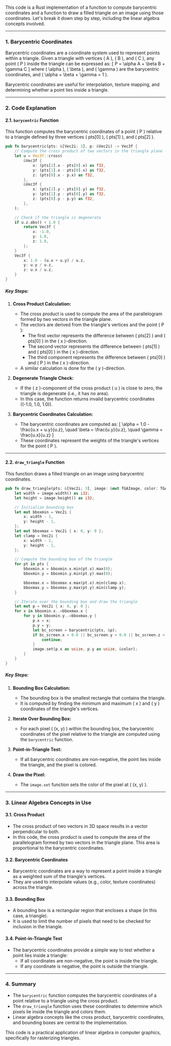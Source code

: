 This code is a Rust implementation of a function to compute barycentric coordinates and a function to draw a filled triangle on an image using those coordinates. Let's break it down step by step, including the linear algebra concepts involved.

---

### **1. Barycentric Coordinates**
Barycentric coordinates are a coordinate system used to represent points within a triangle. Given a triangle with vertices \( A \), \( B \), and \( C \), any point \( P \) inside the triangle can be expressed as:
\[
P = \alpha A + \beta B + \gamma C
\]
where \( \alpha \), \( \beta \), and \( \gamma \) are the barycentric coordinates, and \( \alpha + \beta + \gamma = 1 \).

Barycentric coordinates are useful for interpolation, texture mapping, and determining whether a point lies inside a triangle.

---

### **2. Code Explanation**

#### **2.1. `barycentric` Function**
This function computes the barycentric coordinates of a point \( P \) relative to a triangle defined by three vertices \( pts[0] \), \( pts[1] \), and \( pts[2] \).

```rust
pub fn barycentric(pts: &[Vec2i; 3], p: &Vec2i) -> Vec3f {
    // Compute the cross product of two vectors in the triangle plane
    let u = Vec3f::cross(
        &Vec3f {
            x: (pts[2].x - pts[0].x) as f32,
            y: (pts[1].x - pts[0].x) as f32,
            z: (pts[0].x - p.x) as f32,
        },
        &Vec3f {
            x: (pts[2].y - pts[0].y) as f32,
            y: (pts[1].y - pts[0].y) as f32,
            z: (pts[0].y - p.y) as f32,
        },
    );

    // Check if the triangle is degenerate
    if u.z.abs() < 1.0 {
        return Vec3f {
            x: -1.0,
            y: 1.0,
            z: 1.0,
        };
    }
    Vec3f {
        x: 1.0 - (u.x + u.y) / u.z,
        y: u.y / u.z,
        z: u.x / u.z,
    }
}
```

##### **Key Steps:**
1. **Cross Product Calculation:**
   - The cross product is used to compute the area of the parallelogram formed by two vectors in the triangle plane.
   - The vectors are derived from the triangle's vertices and the point \( P \):
     - The first vector represents the difference between \( pts[2] \) and \( pts[0] \) in the \( x \)-direction.
     - The second vector represents the difference between \( pts[1] \) and \( pts[0] \) in the \( x \)-direction.
     - The third component represents the difference between \( pts[0] \) and \( P \) in the \( x \)-direction.
   - A similar calculation is done for the \( y \)-direction.

2. **Degenerate Triangle Check:**
   - If the \( z \)-component of the cross product \( u \) is close to zero, the triangle is degenerate (i.e., it has no area).
   - In this case, the function returns invalid barycentric coordinates \((-1.0, 1.0, 1.0)\).

3. **Barycentric Coordinates Calculation:**
   - The barycentric coordinates are computed as:
     \[
     \alpha = 1.0 - \frac{u.x + u.y}{u.z}, \quad \beta = \frac{u.y}{u.z}, \quad \gamma = \frac{u.x}{u.z}
     \]
   - These coordinates represent the weights of the triangle's vertices for the point \( P \).

---

#### **2.2. `draw_triangle` Function**
This function draws a filled triangle on an image using barycentric coordinates.

```rust
pub fn draw_triangle(pts: &[Vec2i; 3], image: &mut TGAImage, color: TGAColor) {
    let width = image.width() as i32;
    let height = image.height() as i32;

    // Initialize bounding box
    let mut bboxmin = Vec2i {
        x: width - 1,
        y: height - 1,
    };
    let mut bboxmax = Vec2i { x: 0, y: 0 };
    let clamp = Vec2i {
        x: width - 1,
        y: height - 1,
    };

    // Compute the bounding box of the triangle
    for pt in pts {
        bboxmin.x = bboxmin.x.min(pt.x).max(0);
        bboxmin.y = bboxmin.y.min(pt.y).max(0);

        bboxmax.x = bboxmax.x.max(pt.x).min(clamp.x);
        bboxmax.y = bboxmax.y.max(pt.y).min(clamp.y);
    }

    // Iterate over the bounding box and draw the triangle
    let mut p = Vec2i { x: 0, y: 0 };
    for x in bboxmin.x..=bboxmax.x {
        for y in bboxmin.y..=bboxmax.y {
            p.x = x;
            p.y = y;
            let bc_screen = barycentric(pts, &p);
            if bc_screen.x < 0.0 || bc_screen.y < 0.0 || bc_screen.z < 0.0 {
                continue;
            }
            image.set(p.x as usize, p.y as usize, &color);
        }
    }
}
```

##### **Key Steps:**
1. **Bounding Box Calculation:**
   - The bounding box is the smallest rectangle that contains the triangle.
   - It is computed by finding the minimum and maximum \( x \) and \( y \) coordinates of the triangle's vertices.

2. **Iterate Over Bounding Box:**
   - For each pixel \( (x, y) \) within the bounding box, the barycentric coordinates of the pixel relative to the triangle are computed using the `barycentric` function.

3. **Point-in-Triangle Test:**
   - If all barycentric coordinates are non-negative, the point lies inside the triangle, and the pixel is colored.

4. **Draw the Pixel:**
   - The `image.set` function sets the color of the pixel at \( (x, y) \).

---

### **3. Linear Algebra Concepts in Use**

#### **3.1. Cross Product**
- The cross product of two vectors in 3D space results in a vector perpendicular to both.
- In this code, the cross product is used to compute the area of the parallelogram formed by two vectors in the triangle plane. This area is proportional to the barycentric coordinates.

#### **3.2. Barycentric Coordinates**
- Barycentric coordinates are a way to represent a point inside a triangle as a weighted sum of the triangle's vertices.
- They are used to interpolate values (e.g., color, texture coordinates) across the triangle.

#### **3.3. Bounding Box**
- A bounding box is a rectangular region that encloses a shape (in this case, a triangle).
- It is used to limit the number of pixels that need to be checked for inclusion in the triangle.

#### **3.4. Point-in-Triangle Test**
- The barycentric coordinates provide a simple way to test whether a point lies inside a triangle:
  - If all coordinates are non-negative, the point is inside the triangle.
  - If any coordinate is negative, the point is outside the triangle.

---

### **4. Summary**
- The `barycentric` function computes the barycentric coordinates of a point relative to a triangle using the cross product.
- The `draw_triangle` function uses these coordinates to determine which pixels lie inside the triangle and colors them.
- Linear algebra concepts like the cross product, barycentric coordinates, and bounding boxes are central to the implementation.

This code is a practical application of linear algebra in computer graphics, specifically for rasterizing triangles.
